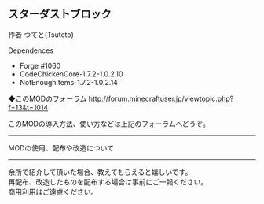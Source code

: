スターダストブロック
---------
作者 つてと(Tsuteto)

Dependences
- Forge #1060
- CodeChickenCore-1.7.2-1.0.2.10
- NotEnoughItems-1.7.2-1.0.2.14

◆このMODのフォーラム
http://forum.minecraftuser.jp/viewtopic.php?f=13&t=1014

このMODの導入方法、使い方などは上記のフォーラムへどうぞ。

*************************
MODの使用、配布や改造について
*************************
余所で紹介して頂いた場合、教えてもらえると嬉しいです。  
再配布、改造したものを配布する場合は事前にご一報ください。  
商用利用はご遠慮ください。
